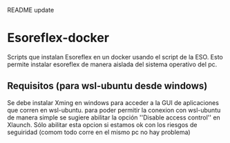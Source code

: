 README update
# Esoreflex-docker
Scripts que instalan Esoreflex en un docker usando el script de la ESO. Esto permite instalar esoreflex de manera aislada del sistema operativo del pc.

## Requisitos (para wsl-ubuntu desde windows)

Se debe instalar Xming en windows para acceder a la GUI de aplicaciones que corren en wsl-ubuntu.
para poder permitir la conexion con wsl-ubuntu de manera simple se sugiere abilitar la opción ''Disable access control'' en Xlaunch.
Sólo abilitar esta opcion si estamos ok con los riesgos de seguiridad (comom todo corre en el mismo pc no hay problema)


